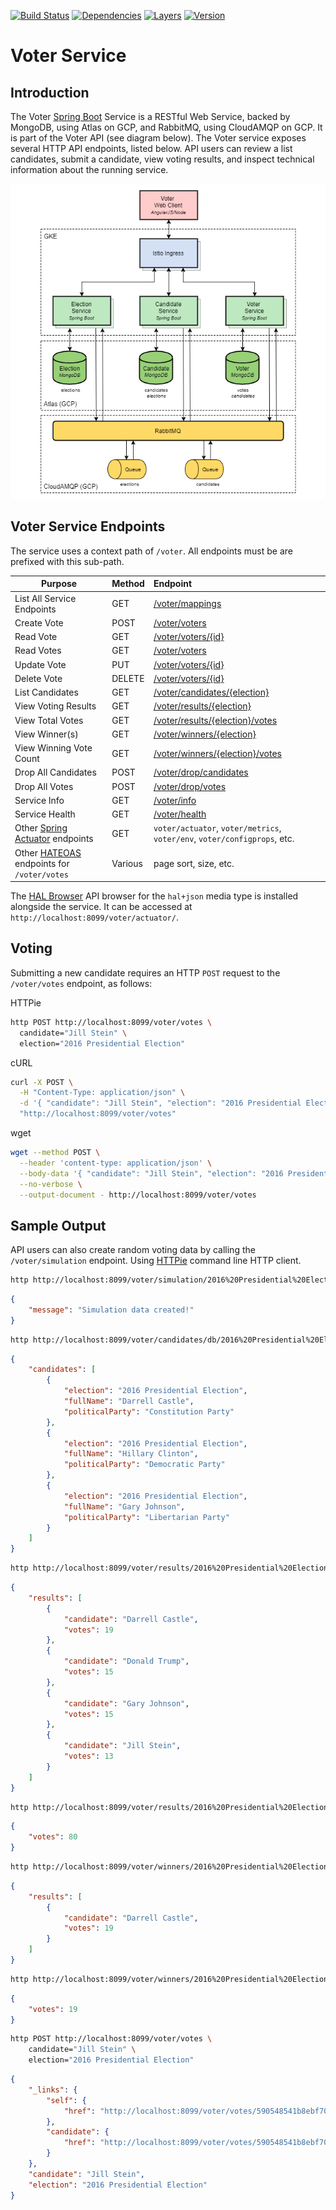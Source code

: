 [![Build Status](https://travis-ci.org/garystafford/voter-service.svg?branch=gke)](https://travis-ci.org/garystafford/voter-service) [![Dependencies](https://app.updateimpact.com/badge/817200262778327040/voter-service.svg?config=compile)](https://app.updateimpact.com/latest/817200262778327040/voter-service) [![Layers](https://images.microbadger.com/badges/image/garystafford/voter-service.svg)](https://microbadger.com/images/garystafford/voter-service "Get your own image badge on microbadger.com") [![Version](https://images.microbadger.com/badges/version/garystafford/voter-service.svg)](https://microbadger.com/images/garystafford/voter-service "Get your own version badge on microbadger.com")

# Voter Service

## Introduction

The Voter [Spring Boot](https://projects.spring.io/spring-boot/) Service is a RESTful Web Service, backed by MongoDB, using Atlas on GCP, and RabbitMQ, using CloudAMQP on GCP. It is part of the Voter API (see diagram below). The Voter service exposes several HTTP API endpoints, listed below. API users can review a list candidates, submit a candidate, view voting results, and inspect technical information about the running service.

![Architecture](GKE_AMPQ_v1.png)

## Voter Service Endpoints

The service uses a context path of `/voter`. All endpoints must be are prefixed with this sub-path.

Purpose                                                                                                                  | Method  | Endpoint
------------------------------------------------------------------------------------------------------------------------ | :------ | :-----------------------------------------------------
List All Service Endpoints                                                                                               | GET     | [/voter/mappings](http://localhost:8099/voter/mappings)
Create Vote                                                                                                              | POST    | [/voter/voters](http://localhost:8099/voter/voters)
Read Vote                                                                                                                | GET     | [/voter/voters/{id}](http://localhost:8099/voter/voters/{id})
Read Votes                                                                                                               | GET     | [/voter/voters](http://localhost:8099/voter/voters)
Update Vote                                                                                                              | PUT     | [/voter/voters/{id}](http://localhost:8099/voter/voters/{id})
Delete Vote                                                                                                              | DELETE  | [/voter/voters/{id}](http://localhost:8099/voter/voters/{id})
List Candidates                                                                                                          | GET     | [/voter/candidates/{election}](http://localhost:8099/voter/candidates/db/{election})
View Voting Results                                                                                                      | GET     | [/voter/results/{election}](http://localhost:8099/voter/results/{election})
View Total Votes                                                                                                         | GET     | [/voter/results/{election}/votes](http://localhost:8099/voter/results/{election}/votes)
View Winner(s)                                                                                                           | GET     | [/voter/winners/{election}](http://localhost:8099/voter/winners/{election})
View Winning Vote Count                                                                                                  | GET     | [/voter/winners/{election}/votes](http://localhost:8099/voter/winners/{election}/votes)
Drop All Candidates                                                                                                      | POST    | [/voter/drop/candidates](http://localhost:8099/voter/drop/candidates)
Drop All Votes                                                                                                           | POST    | [/voter/drop/votes](http://localhost:8099/voter/drop/votes)
Service Info                                                                                                             | GET     | [/voter/info](http://localhost:8099/voter/info)
Service Health                                                                                                           | GET     | [/voter/health](http://localhost:8099/voter/health)
Other [Spring Actuator](http://docs.spring.io/spring-boot/docs/current/reference/htmlsingle/#production-ready) endpoints | GET     | `voter/actuator`, `voter/metrics`, `voter/env`, `voter/configprops`, etc.
Other [HATEOAS](https://spring.io/guides/gs/rest-hateoas) endpoints for `/voter/votes`                                   | Various | page sort, size, etc.

The [HAL Browser](https://github.com/mikekelly/hal-browser) API browser for the `hal+json` media type is installed alongside the service. It can be accessed at `http://localhost:8099/voter/actuator/`.

## Voting

Submitting a new candidate requires an HTTP `POST` request to the `/voter/votes` endpoint, as follows:

HTTPie

```bash
http POST http://localhost:8099/voter/votes \
  candidate="Jill Stein" \
  election="2016 Presidential Election"
```

cURL

```bash
curl -X POST \
  -H "Content-Type: application/json" \
  -d '{ "candidate": "Jill Stein", "election": "2016 Presidential Election" }' \
  "http://localhost:8099/voter/votes"
```

wget

```bash
wget --method POST \
  --header 'content-type: application/json' \
  --body-data '{ "candidate": "Jill Stein", "election": "2016 Presidential Election" }' \
  --no-verbose \
  --output-document - http://localhost:8099/voter/votes
```

## Sample Output

API users can also create random voting data by calling the `/voter/simulation` endpoint. Using [HTTPie](https://httpie.org/) command line HTTP client.

```bash
http http://localhost:8099/voter/simulation/2016%20Presidential%20Election
```

```json
{
    "message": "Simulation data created!"
}
```

```bash
http http://localhost:8099/voter/candidates/db/2016%20Presidential%20Election
```

```json
{
    "candidates": [
        {
            "election": "2016 Presidential Election",
            "fullName": "Darrell Castle",
            "politicalParty": "Constitution Party"
        },
        {
            "election": "2016 Presidential Election",
            "fullName": "Hillary Clinton",
            "politicalParty": "Democratic Party"
        },
        {
            "election": "2016 Presidential Election",
            "fullName": "Gary Johnson",
            "politicalParty": "Libertarian Party"
        }
    ]
}
```

```bash
http http://localhost:8099/voter/results/2016%20Presidential%20Election
```

```json
{
    "results": [
        {
            "candidate": "Darrell Castle",
            "votes": 19
        },
        {
            "candidate": "Donald Trump",
            "votes": 15
        },
        {
            "candidate": "Gary Johnson",
            "votes": 15
        },
        {
            "candidate": "Jill Stein",
            "votes": 13
        }
    ]
}
```

```bash
http http://localhost:8099/voter/results/2016%20Presidential%20Election/votes
```

```json
{
    "votes": 80
}
```

```bash
http http://localhost:8099/voter/winners/2016%20Presidential%20Election
```

```json
{
    "results": [
        {
            "candidate": "Darrell Castle",
            "votes": 19
        }
    ]
}
```

```bash
http http://localhost:8099/voter/winners/2016%20Presidential%20Election/votes
```

```json
{
    "votes": 19
}
```

```bash
http POST http://localhost:8099/voter/votes \
    candidate="Jill Stein" \
    election="2016 Presidential Election"
```

```json
{
    "_links": {
        "self": {
            "href": "http://localhost:8099/voter/votes/590548541b8ebf700f9c2a62"
        },
        "candidate": {
            "href": "http://localhost:8099/voter/votes/590548541b8ebf700f9c2a62"
        }
    },
    "candidate": "Jill Stein",
    "election": "2016 Presidential Election"
}
```
